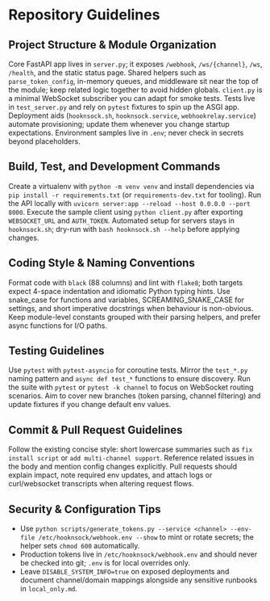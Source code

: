 # Repository Guidelines
## Project Structure & Module Organization
Core FastAPI app lives in `server.py`; it exposes `/webhook`, `/ws/{channel}`, `/ws`, `/health`, and the static status page. Shared helpers such as `parse_token_config`, in-memory queues, and middleware sit near the top of the module; keep related logic together to avoid hidden globals. `client.py` is a minimal WebSocket subscriber you can adapt for smoke tests. Tests live in `test_server.py` and rely on `pytest` fixtures to spin up the ASGI app. Deployment aids (`hooknsock.sh`, `hooknsock.service`, `webhookrelay.service`) automate provisioning; update them whenever you change startup expectations. Environment samples live in `.env`; never check in secrets beyond placeholders.

## Build, Test, and Development Commands
Create a virtualenv with `python -m venv venv` and install dependencies via `pip install -r requirements.txt` (or `requirements-dev.txt` for tooling). Run the API locally with `uvicorn server:app --reload --host 0.0.0.0 --port 8000`. Execute the sample client using `python client.py` after exporting `WEBSOCKET_URL` and `AUTH_TOKEN`. Automated setup for servers stays in `hooknsock.sh`; dry-run with `bash hooknsock.sh --help` before applying changes.

## Coding Style & Naming Conventions
Format code with `black` (88 columns) and lint with `flake8`; both targets expect 4-space indentation and idiomatic Python typing hints. Use snake_case for functions and variables, SCREAMING_SNAKE_CASE for settings, and short imperative docstrings when behaviour is non-obvious. Keep module-level constants grouped with their parsing helpers, and prefer async functions for I/O paths.

## Testing Guidelines
Use `pytest` with `pytest-asyncio` for coroutine tests. Mirror the `test_*.py` naming pattern and `async def test_*` functions to ensure discovery. Run the suite with `pytest` or `pytest -k channel` to focus on WebSocket routing scenarios. Aim to cover new branches (token parsing, channel filtering) and update fixtures if you change default env values.

## Commit & Pull Request Guidelines
Follow the existing concise style: short lowercase summaries such as `fix install script` or `add multi-channel support`. Reference related issues in the body and mention config changes explicitly. Pull requests should explain impact, note required env updates, and attach logs or curl/websocket transcripts when altering request flows.

## Security & Configuration Tips
- Use `python scripts/generate_tokens.py --service <channel> --env-file /etc/hooknsock/webhook.env --show` to mint or rotate secrets; the helper sets `chmod 600` automatically.
- Production tokens live in `/etc/hooknsock/webhook.env` and should never be checked into git; `.env` is for local overrides only.
- Leave `DISABLE_SYSTEM_INFO=true` on exposed deployments and document channel/domain mappings alongside any sensitive runbooks in `local_only.md`.

